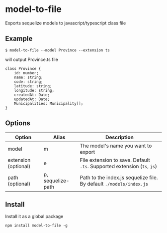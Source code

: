 # model-to-file

Exports sequelize models to javascript/typescript class file

## Example

```
$ model-to-file --model Province --extension ts
```

will output Province.ts file

```
class Province {
    id: number;
    name: string;
    code: string;
    latitude: string;
    longitude: string;
    createdAt: Date;
    updatedAt: Date;
    Municipalities: Municipality[];
}
```

## Options

| Option               | Alias             | Description                                                         |
| -------------------- | ----------------- | ------------------------------------------------------------------- |
| model                | m                 | The model's name you want to export                                 |
| extension (optional) | e                 | File extension to save. Default `.ts`. Supported extension (`ts`, `js`) |
| path (optional)      | p, sequelize-path | Path to the index.js sequelize file. By default `./models/index.js` |

## Install

Install it as a global package

```
npm install model-to-file -g
```
